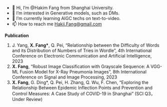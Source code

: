 - 👋 Hi, I’m @Hakim Fang from Shanghai University.
- 👀 I’m interested in Generative models, such as DMs.
- 🌱 I’m currently learning AIGC techs on text-to-video.
- 📫 How to reach me Hakii.Fang@gmail.com

**Publication**
1. J. Yang, **X. Fang$*$**, Q. Pei, “Relationship between the Difficulty of Words and its Distribution of Numbers of Tries in Wordle”, 4th International Conference on Electronic Communication and Artificial Intelligence, 2023
2. **X. Fang**, “Robust Image Classification with Grayscale Sequence: A VGG-ML Fusion Model for X-Ray Pneumonia Images”, 8th International Conference on Signal and Image Processing, 2023
3. **X. Fang**, G. Ding*, Q. Pei, H. Zhang, Q. Wu, F. Chen, “Exploring the Relationship Between Epidemic Inflection Points and Prevention and Control Measures: A Case Study of COVID-19 in Shanghai” (SCI Q3，Under Review)


<!---
- 💞️ I’m looking to collaborate on [A Survey of Quantitative Investment Based on LSTM](https://github.com/XuejiFang/EconomicLab.git).

XuejiFang/XuejiFang is a ✨ special ✨ repository because its `README.md` (this file) appears on your GitHub profile.
You can click the Preview link to take a look at your changes.
--->
